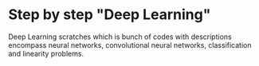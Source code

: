 # Step by step "Deep Learning" 
Deep Learning scratches which is bunch of codes with descriptions encompass neural networks, convolutional neural networks, classification and linearity problems.
